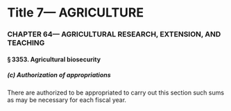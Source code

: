 
# Title 7— AGRICULTURE
### CHAPTER 64— AGRICULTURAL RESEARCH, EXTENSION, AND TEACHING
#### § 3353. Agricultural biosecurity
##### (c) Authorization of appropriations

There are authorized to be appropriated to carry out this section such sums as may be necessary for each fiscal year.
